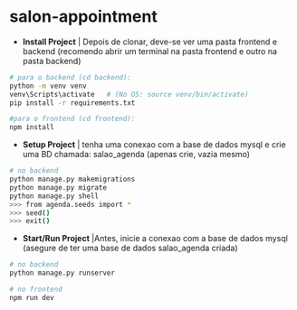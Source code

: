 # salon-appointment


- **Install Project**
| Depois de clonar, deve-se ver uma pasta frontend e backend (recomendo abrir um terminal na pasta frontend e outro na pasta backend)
``` bash
# para o backend (cd backend):
python -m venv venv
venv\Scripts\activate   # (No OS: source venv/bin/activate)
pip install -r requirements.txt
```
``` bash
#para o frontend (cd frontend):
npm install
```

- **Setup Project**
| tenha uma conexao com a base de dados mysql e crie uma BD chamada: salao_agenda (apenas crie, vazia mesmo)
``` bash
# no backend
python manage.py makemigrations
python manage.py migrate
python manage.py shell
>>> from agenda.seeds import *
>>> seed()
>>> exit()
```

- **Start/Run Project**
|Antes, inicie a conexao com a base de dados mysql (asegure de ter uma base de dados salao_agenda criada)
``` bash
# no backend
python manage.py runserver
```
``` bash
# no frontend
npm run dev
```